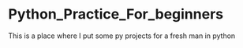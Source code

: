 # Python_Practice_For_beginners
This is a place where I put some py projects for a fresh man in python
